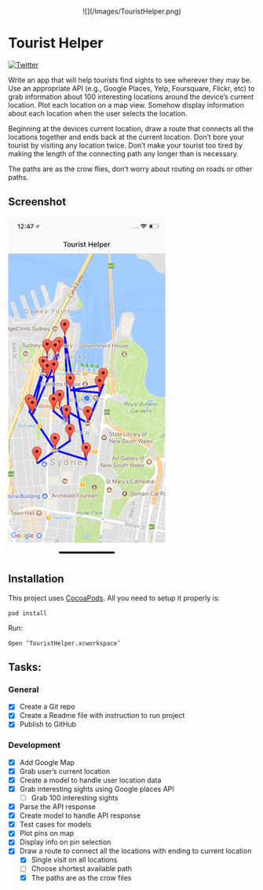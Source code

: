 <p align="center">
![](/Images/TouristHelper.png)
</p>

# Tourist Helper

[![Twitter](https://img.shields.io/badge/Twitter-%40naeemshaikh90-blue.svg)](https://twitter.com/naeemshaikh90)

Write an app that will help tourists find sights to see wherever they may be. Use an appropriate API (e.g., Google Places, Yelp, Foursquare, Flickr, etc) to grab information about 100 interesting locations around the device’s current location. Plot each location on a map view. Somehow display information about each location when the user selects the location.

Beginning at the devices current location, draw a route that connects all the locations together and ends back at the current location. Don’t bore your tourist by visiting any location twice. Don’t make your tourist too tired by making the length of the connecting path any longer than is necessary.

The paths are as the crow flies, don’t worry about routing on roads or other paths.

## Screenshot
![](/Images/Demo.png)

## Installation

This project uses [CocoaPods](https://cocoapods.org). All you need to setup it properly is:
```
pod install
```

Run:
```
Open ‘TouristHelper.xcworkspace’
```

## Tasks:

### General
- [x] Create a Git repo
- [x] Create a Readme file with instruction to run project
- [x] Publish to GitHub

### Development
- [x] Add Google Map
- [x] Grab user’s current location
- [x] Create a model to handle user location data
- [x] Grab interesting sights using Google places API
    - [ ] Grab 100 interesting sights
- [x] Parse the API response
- [x] Create model to handle API response
- [x] Test cases for models
- [x] Plot pins on map
- [x] Display info on pin selection
- [x] Draw a route to connect all the locations with ending to current location
    - [x] Single visit on all locations
    - [ ] Choose shortest available path
    - [x] The paths are as the crow files
